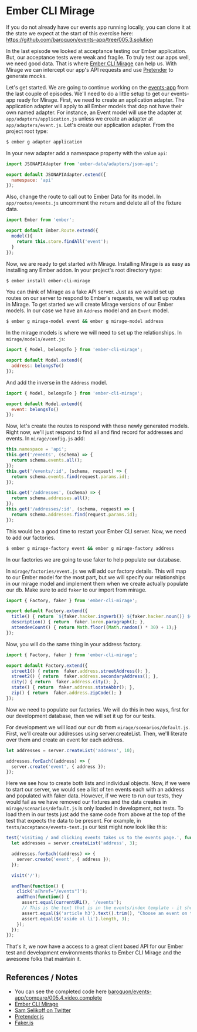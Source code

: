 # Ember CLI Mirage

If you do not already have our events app running locally, you can clone it at the state we expect at the start of this exercise here: https://github.com/baroquon/events-app/tree/005.3.solution

In the last episode we looked at acceptance testing our Ember application. But, our acceptance tests were weak and fragile. To truly test our apps well, we need good data. That is where [Ember CLI Mirage](http://www.ember-cli-mirage.com/) can help us. With Mirage we can intercept our app's API requests and use [Pretender](https://github.com/pretenderjs/pretender) to generate mocks.

Let's get started. We are going to continue working on the [events-app](https://github.com/baroquon/events-app/tree/003.3) from the last couple of episodes. We'll need to do a little setup to get our events-app ready for Mirage. First, we need to create an application adapter. The application adapter will apply to all Ember models that dop not have their own named adapter. For instance, an Event model will use the adapter at `app/adapters/application.js` unless we create an adapter at `app/adapters/event.js`. Let's create our application adapter. From the project root type:

```sh
$ ember g adapter application
```

In your new adapter add a namespace property with the value `api`:

```JavaScript
import JSONAPIAdapter from 'ember-data/adapters/json-api';

export default JSONAPIAdapter.extend({
  namespace: 'api'
});
```

Also, change the route to call out to Ember Data for its model. In `app/routes/events.js` uncomment the  `return` and delete all of the fixture data.

```JavaScript
import Ember from 'ember';

export default Ember.Route.extend({
  model(){
    return this.store.findAll('event');
  }
});
```

Now, we are ready to get started with Mirage. Installing Mirage is as easy as installing any Ember addon. In your project's root directory type:

```sh
$ ember install ember-cli-mirage
```

You can think of Mirage as a fake API server. Just as we would set up routes on our server to respond to Ember's requests, we will set up routes in Mirage. To get started we will create Mirage versions of our Ember models. In our case we have an `Address` model and an `Event` model.

```sh
$ ember g mirage-model event && ember g mirage-model address
```

In the mirage models is where we will need to set up the relationships. In `mirage/models/event.js`:

```JavaScript
import { Model, belongsTo } from 'ember-cli-mirage';

export default Model.extend({
  address: belongsTo()
});
```

And add the inverse in the `Address` model.

```JavaScript
import { Model, belongsTo } from 'ember-cli-mirage';

export default Model.extend({
  event: belongsTo()
});
```

Now, let's create the routes to respond with these newly generated models. Right now, we'll just respond to find all and find record for addresses and events. In `mirage/config.js` add:

```JavaScript
this.namespace = 'api';
this.get('/events', (schema) => {
  return schema.events.all();
});
this.get('/events/:id', (schema, request) => {
  return schema.events.find(request.params.id);
});

this.get('/addresses', (schema) => {
  return schema.addresses.all();
});
this.get('/addresses/:id', (schema, request) => {
  return schema.addresses.find(request.params.id);
});
```

This would be a good time to restart your Ember CLI server. Now, we need to add our factories.

```sh
$ ember g mirage-factory event && ember g mirage-factory address
```

In our factories we are going to use faker to help populate our database.

In `mirage/factories/event.js` we will add our factory details. This will map to our Ember model for the most part, but we will specify our relationships in our mirage model and implement them when we create actually populate our db. Make sure to add `faker` to our import from mirage.

```javascript
import { Factory, faker } from 'ember-cli-mirage';

export default Factory.extend({
  title() { return `${faker.hacker.ingverb()} ${faker.hacker.noun()} ${faker.hacker.noun()}`;},
  description() { return  faker.lorem.paragraph(); },
  attendeeCount() { return Math.floor((Math.random() * 30) + 1);}
});
```

Now, you will do the same thing in your address factory.

```JavaScript
import { Factory, faker } from 'ember-cli-mirage';

export default Factory.extend({
  street1() { return  faker.address.streetAddress(); },
  street2() { return  faker.address.secondaryAddress(); },
  city() { return  faker.address.city(); },
  state() { return  faker.address.stateAbbr(); },
  zip() { return  faker.address.zipCode(); }
});

```

Now we need to populate our factories. We will do this in two ways, first for our development database, then we will set it up for our tests.

For development we will load our our db from `mirage/scenarios/default.js`. First, we'll create our addresses using server.createList. Then, we'll literate over them and create an event for each address.

```JavaScript
let addresses = server.createList('address', 10);

addresses.forEach((address) => {
  server.create('event', { address });
});
```

Here we see how to create both lists and individual objects. Now, if we were to start our server, we would see a list of ten events each with an address and populated with faker data. However, if we were to run our tests, they would fail as we have removed our fixtures and the data creates in `mirage/scenarios/default.js` is only loaded in development, not tests. To load them in our tests just add the same code from above at the top of the test that expects the data to be present. For example, in `tests/acceptance/events-test.js` our test might now look like this:

```JavaScript
test('visiting / and clicking events takes us to the events page.', function(assert) {
  let addresses = server.createList('address', 3);

  addresses.forEach((address) => {
    server.create('event', { address });
  });

  visit('/');

  andThen(function() {
    click('a[href="/events"]');
    andThen(function() {
      assert.equal(currentURL(), '/events');
      // This is the text that is in the events/index template - it should display if we have not selected an event
      assert.equal($('article h3').text().trim(), "Choose an event on the left to see details");
      assert.equal($('aside ul li').length, 3);
    });
  });
});
```

That's it, we now have a access to a great client based API for our Ember test and development environments thanks to Ember CLI Mirage and the awesome folks that maintain it.

## References / Notes

* You can see the completed code here [baroquon/events-app/compare/005.4.video.complete](https://github.com/baroquon/events-app/compare/005.4.video.complete)
* [Ember CLI Mirage](http://www.ember-cli-mirage.com/)
* [Sam Selikoff on Twitter](https://twitter.com/samselikoff)
* [Pretender.js](https://github.com/pretenderjs/pretender)
* [Faker.js](https://github.com/marak/Faker.js/)
